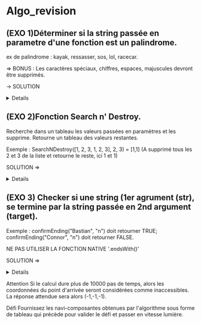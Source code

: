# Algo_revision


## (EXO 1)Déterminer si la string passée en parametre d'une fonction est un palindrome.
 ex de palindrome : kayak, ressasser, sos, lol, racecar.
 
 => BONUS : Les caractères spéciaux, chiffres, espaces, majuscules devront être supprimés.
 
-> SOLUTION <details>
 
  
 
 
 ```js
 

 
 
 
// Un premier tableau avec le découpage des lettres que compose la string dans le sens "gauche -> droite".
var tab = [];
// Un second tableau pour le découpage dans le sens "droite -> gauche".
var tab_2 = [];


function palindrome(str) {


// On remplace les caractères spéciaux
str = str.replace(/[^0-9a-zA-Z.,''""" "]/gi, '')

// Boucle pour push dans le 1er tableau
for (let i = 0; i < str.length; i++)
  {
  tab.push(str[i]);
  
  }
  
// Boucle pour push dans le 2nd tableau
for (let i = str.length-1; i >= 0; i--)
  {
  tab_2.push(str[i]);
  
  }

  
// Comparaison des tableaux, si la valeur des 2 tableaux ne sont pas identiques, on sort de la boucle.
for (let y = 0; y < tab.length; y++)
  {
    if (tab[y] != tab_2[y])
    {
      return false;
    }
    else return true;
  }  
  

  
}



console.log(palindrome(""));


```
</details>

## (EXO 2)Fonction Search n' Destroy.
 
 Recherche dans un tableau les valeurs passées en paramètres et les supprime. Retourne un tableau des valeurs restantes.
 
 Exemple : SearchNDestroy([1, 2, 3, 1, 2, 3], 2, 3) = [1,1] (A supprimé tous les 2 et 3 de la liste et retourne le reste, ici 1 et 1)
 
 
 
 SOLUTION =>
 <details>
 
 
 ``` js
 
 function destroyer(arr,arg1,arg2) {
let tab = [];

  for (let i =0; i <=arr.length; i++)

    {
      if (arr[i] === arg1 || arr[i] === arg2)
      {
        delete (arr[i])
       
      }
     if (arr[i] != null)
     {
       tab.push(arr[i])
     }
  
    }
  
  return tab;
}

``` 
 
 </details>
 
 ## (EXO 3) Checker si une string (1er agrument (str), se termine par la string passée en 2nd argument (target).
 Exemple : confirmEnding("Bastian", "n") doit retourner TRUE;
 confirmEnding("Connor", "n") doit retourner FALSE.
 
 NE PAS UTILISER LA FONCTION NATIVE '.endsWith()'

SOLUTION =>

<details>
 
 ```js
 let tab = [];

let tab_2 = [];

function confirmEnding(str, target) {

  str = str.replace (' ','')
  for (let i = str.length-1; i >= 0; i--)
  {
    tab.push(str[i])
  }
  console.log(tab)

  for (let z = target.length-1; z >= 0; z--)

 
    {
      tab_2.push(target[z])
      
    }

 console.log(tab_2)

for (let y = 0; y < tab_2.length; y++)
  
  if (tab[y] != tab_2[y])
  {
    console.log(false)
    return false
  }
  console.log(true)
  return true;

  ```
  

  
}
 
##

Extrait de https://callicode.fr/pydefis/VitesseLumiere/txt

Données d'entrée = (997, 312, 663);

Histoire Luke, Obi-Wan, Han et Chewbacca sont sur le point de quitter Tatooine et partent pour Aldorande.

Mais ils sont pris en chasse par des croiseurs interstellaires de l'empire.

Le faucon millénium pourra distancer ses poursuivants dès qu'ils sera passé en vitesse lumière.

Obi-Wan et Luke pressent Han de calculer les coordonnées pour passer en vitesse lumière, mais Han leur explique :

Il faut un petit moment, le temps de définir les navi-composantes.
Il suffit d'une petite erreur de calcul et la trajectoire passe à travers une étoile ou bien on frôle une supernova et là, la ballade est terminée.
Calculer les navi-composantes n'est pas si simple.

Étant donné un point d'arrivée souhaité, donné par 3 valeurs x, y et z, le calcul des navi-composantes est fait par l'algorithme suivant (* est la multiplication et % est le reste de la division entière (modulo)):
```bash
initialiser x, y, et z
tant que 10 * x > y :
    x = (y * z) % 10000
    y = (3 * z) % 10000
    z = (7 * z) % 10000
afficher les navi-composantes finales : x, y, z
Le point d'arrivée (valeurs initiales de x, y et z) est donné en entrée du problème.

```
</details>

Attention
Si le calcul dure plus de 10000 pas de temps, alors les coordonnées du point d'arrivée seront considérées comme inaccessibles. La réponse attendue sera alors (-1,-1,-1).

Défi
Fournissez les navi-composantes obtenues par l'algorithme sous forme de tableau qui précède pour valider le défi et passer en vitesse lumière.


 
